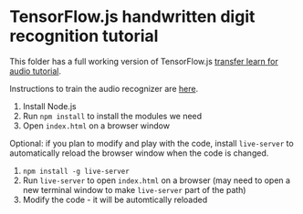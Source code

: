 # TensorFlow.js handwritten digit recognition tutorial

This folder has a full working version of TensorFlow.js
[transfer learn for audio tutorial](https://codelabs.developers.google.com/codelabs/tensorflowjs-audio-codelab/index.html#0).

Instructions to train the audio recognizer are [here](https://codelabs.developers.google.com/codelabs/tensorflowjs-audio-codelab/index.html#9).

1. Install Node.js
1. Run `npm install` to install the modules we need
1. Open `index.html` on a browser window

Optional: if you plan to modify and play with the code, install `live-server`
to automatically reload the browser window when the code is changed.

1. `npm install -g live-server`
1. Run `live-server` to open `index.html` on a browser (may need to open a new
   terminal window to make `live-server` part of the path)
1. Modify the code - it will be automtically reloaded

